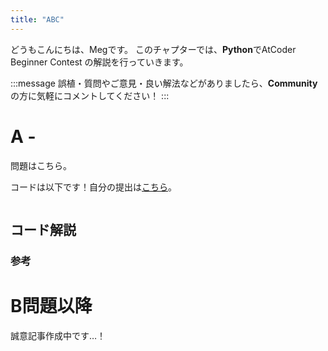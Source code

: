 ```yaml
---
title: "ABC"
---
```


どうもこんにちは、Megです。
このチャプターでは、**Python**でAtCoder Beginner Contest  の解説を行っていきます。

:::message
誤植・質問やご意見・良い解法などがありましたら、**Community**の方に気軽にコメントしてください！
:::

# A -
問題はこちら。


コードは以下です！自分の提出は[こちら]()。

```python: A.py

```


## コード解説


### 参考

# B問題以降
誠意記事作成中です…！